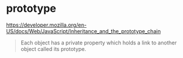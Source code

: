 # prototype

https://developer.mozilla.org/en-US/docs/Web/JavaScript/Inheritance_and_the_prototype_chain

> Each object has a private property which holds a link to another object called its prototype.
